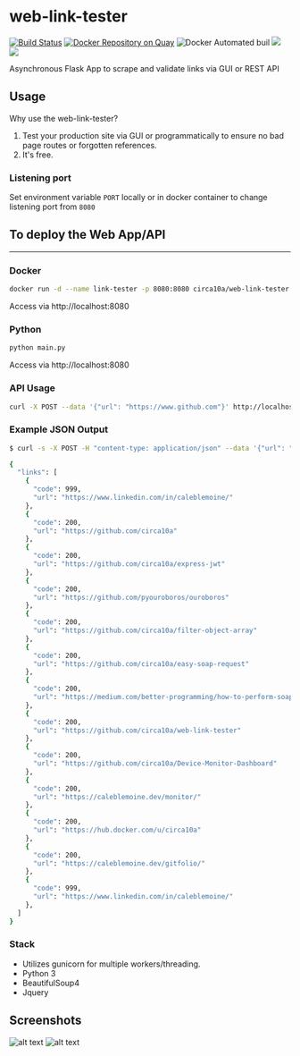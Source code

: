 # web-link-tester
[![Build Status](https://travis-ci.org/circa10a/web-link-tester.svg?branch=master)](https://travis-ci.org/circa10a/web-link-tester)
[![Docker Repository on Quay](https://quay.io/repository/circa10a/web-link-tester/status "Docker Repository on Quay")](https://quay.io/repository/circa10a/web-link-tester)
![Docker Automated buil](https://img.shields.io/docker/automated/jrottenberg/ffmpeg.svg)
[![](https://images.microbadger.com/badges/image/circa10a/web-link-tester.svg)](https://microbadger.com/images/circa10a/web-link-tester "Get your own image badge on microbadger.com")
[![](https://images.microbadger.com/badges/version/circa10a/web-link-tester.svg)](https://microbadger.com/images/circa10a/web-link-tester "Get your own version badge on microbadger.com")

Asynchronous Flask App to scrape and validate links via GUI or REST API

## Usage
Why use the web-link-tester?

1) Test your production site via GUI or programmatically to ensure no bad page routes or forgotten references.
2) It's free.

### Listening port

Set environment variable `PORT` locally or in docker container to change listening port from `8080`

## To deploy the Web App/API
---

### Docker

```bash
docker run -d --name link-tester -p 8080:8080 circa10a/web-link-tester
```

Access via http://localhost:8080

### Python

```bash
python main.py
```

Access via http://localhost:8080

### API Usage

```bash
curl -X POST --data '{"url": "https://www.github.com"}' http://localhost:8080/api
```

### Example JSON Output

```bash
$ curl -s -X POST -H "content-type: application/json" --data '{"url": "https://caleblemoine.dev"}' http://localhost:8080/api

{
  "links": [
    {
      "code": 999,
      "url": "https://www.linkedin.com/in/caleblemoine/"
    },
    {
      "code": 200,
      "url": "https://github.com/circa10a"
    },
    {
      "code": 200,
      "url": "https://github.com/circa10a/express-jwt"
    },
    {
      "code": 200,
      "url": "https://github.com/pyouroboros/ouroboros"
    },
    {
      "code": 200,
      "url": "https://github.com/circa10a/filter-object-array"
    },
    {
      "code": 200,
      "url": "https://github.com/circa10a/easy-soap-request"
    },
    {
      "code": 200,
      "url": "https://medium.com/better-programming/how-to-perform-soap-requests-with-node-js-4a9627070eb6"
    },
    {
      "code": 200,
      "url": "https://github.com/circa10a/web-link-tester"
    },
    {
      "code": 200,
      "url": "https://github.com/circa10a/Device-Monitor-Dashboard"
    },
    {
      "code": 200,
      "url": "https://caleblemoine.dev/monitor/"
    },
    {
      "code": 200,
      "url": "https://hub.docker.com/u/circa10a"
    },
    {
      "code": 200,
      "url": "https://caleblemoine.dev/gitfolio/"
    },
    {
      "code": 999,
      "url": "https://www.linkedin.com/in/caleblemoine/"
    },
  ]
}
```

### Stack
- Utilizes gunicorn for multiple workers/threading.
- Python 3
- BeautifulSoup4
- Jquery

## Screenshots

![alt text](https://i.imgur.com/cwC8HcK.png)
![alt text](https://i.imgur.com/9l6OHDX.png)
